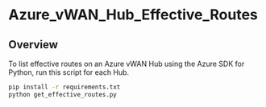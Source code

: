 # Azure_vWAN_Hub_Effective_Routes

## Overview

To list effective routes on an Azure vWAN Hub using the Azure SDK for Python, run this script for each Hub.

```sh
pip install -r requirements.txt
python get_effective_routes.py
```
